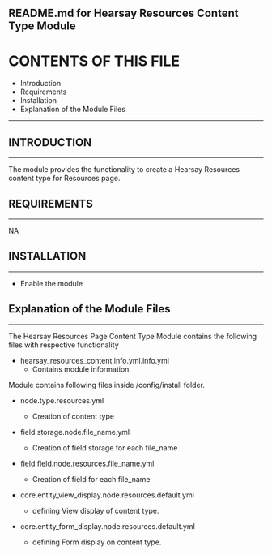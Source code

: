 README.md for Hearsay Resources Content Type Module
-------------------------------------

# CONTENTS OF THIS FILE

  - Introduction
  - Requirements
  - Installation
  - Explanation of the Module Files

---------------------

## INTRODUCTION
------------

The module provides the functionality to create a Hearsay Resources content type for Resources page.



## REQUIREMENTS
------------

NA


## INSTALLATION
------------

- Enable the module


## Explanation of the Module Files
--------------------------------

The Hearsay Resources Page Content Type Module contains the following files with respective functionality

- hearsay_resources_content.info.yml.info.yml
  - Contains module information.


Module contains following files inside /config/install folder.

- node.type.resources.yml
  - Creation of content type

- field.storage.node.file_name.yml
  - Creation of field storage for each file_name
    
- field.field.node.resources.file_name.yml
  - Creation of field for each file_name

- core.entity_view_display.node.resources.default.yml
  - defining View display of content type.

- core.entity_form_display.node.resources.default.yml
  - defining Form display on content type.